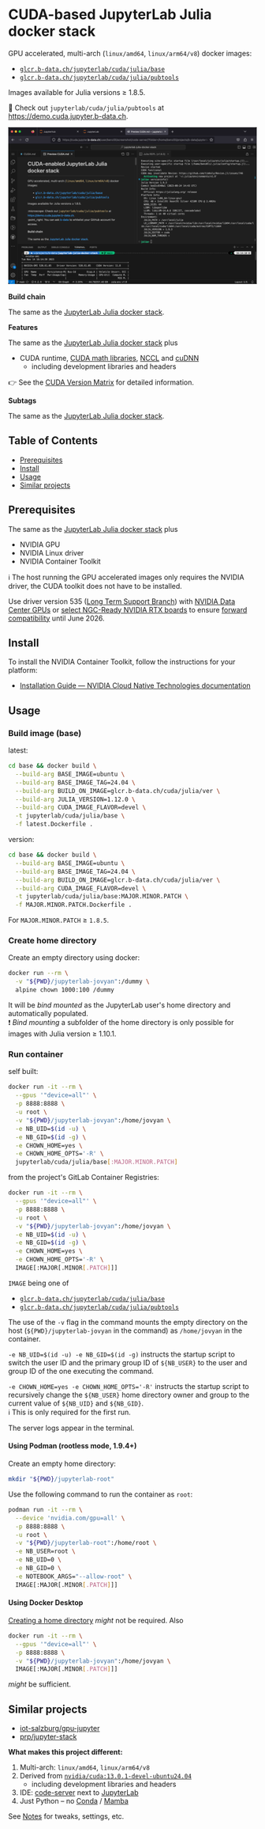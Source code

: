 # CUDA-based JupyterLab Julia docker stack

GPU accelerated, multi-arch (`linux/amd64`, `linux/arm64/v8`) docker images:

* [`glcr.b-data.ch/jupyterlab/cuda/julia/base`](https://gitlab.b-data.ch/jupyterlab/cuda/julia/base/container_registry)
* [`glcr.b-data.ch/jupyterlab/cuda/julia/pubtools`](https://gitlab.b-data.ch/jupyterlab/cuda/julia/pubtools/container_registry)

Images available for Julia versions ≥ 1.8.5.

:microscope: Check out `jupyterlab/cuda/julia/pubtools` at
https://demo.cuda.jupyter.b-data.ch.

![CUDA screenshot](assets/cuda-screenshot.png)

**Build chain**

The same as the
[JupyterLab Julia docker stack](README.md#jupyterlab-julia-docker-stack).

**Features**

The same as the
[JupyterLab Julia docker stack](README.md#jupyterlab-julia-docker-stack) plus

* CUDA runtime,
  [CUDA math libraries](https://developer.nvidia.com/gpu-accelerated-libraries),
  [NCCL](https://developer.nvidia.com/nccl) and
  [cuDNN](https://developer.nvidia.com/cudnn)
  * including development libraries and headers

:point_right: See the [CUDA Version Matrix](CUDA_VERSION_MATRIX.md) for detailed
information.

**Subtags**

The same as the
[JupyterLab Julia docker stack](README.md#jupyterlab-julia-docker-stack).

## Table of Contents

* [Prerequisites](#prerequisites)
* [Install](#install)
* [Usage](#usage)
* [Similar projects](#similar-projects)

## Prerequisites

The same as the
[JupyterLab Julia docker stack](README.md#prerequisites) plus

* NVIDIA GPU
* NVIDIA Linux driver
* NVIDIA Container Toolkit

:information_source: The host running the GPU accelerated images only requires
the NVIDIA driver, the CUDA toolkit does not have to be installed.

Use driver version 535
([Long Term Support Branch](https://docs.nvidia.com/datacenter/tesla/drivers/index.html#lifecycle))
with [NVIDIA Data Center GPUs](https://resources.nvidia.com/l/en-us-gpu) or
[select NGC-Ready NVIDIA RTX boards](https://docs.nvidia.com/certification-programs/ngc-ready-systems/index.html)
to ensure
[forward compatibility](https://docs.nvidia.com/deploy/cuda-compatibility/index.html#forward-compatibility)
until June 2026.

## Install

To install the NVIDIA Container Toolkit, follow the instructions for your
platform:

* [Installation Guide &mdash; NVIDIA Cloud Native Technologies documentation](https://docs.nvidia.com/datacenter/cloud-native/container-toolkit/install-guide.html#supported-platforms)

## Usage

### Build image (base)

latest:

```bash
cd base && docker build \
  --build-arg BASE_IMAGE=ubuntu \
  --build-arg BASE_IMAGE_TAG=24.04 \
  --build-arg BUILD_ON_IMAGE=glcr.b-data.ch/cuda/julia/ver \
  --build-arg JULIA_VERSION=1.12.0 \
  --build-arg CUDA_IMAGE_FLAVOR=devel \
  -t jupyterlab/cuda/julia/base \
  -f latest.Dockerfile .
```

version:

```bash
cd base && docker build \
  --build-arg BASE_IMAGE=ubuntu \
  --build-arg BASE_IMAGE_TAG=24.04 \
  --build-arg BUILD_ON_IMAGE=glcr.b-data.ch/cuda/julia/ver \
  --build-arg CUDA_IMAGE_FLAVOR=devel \
  -t jupyterlab/cuda/julia/base:MAJOR.MINOR.PATCH \
  -f MAJOR.MINOR.PATCH.Dockerfile .
```

For `MAJOR.MINOR.PATCH` ≥ `1.8.5`.

### Create home directory

Create an empty directory using docker:

```bash
docker run --rm \
  -v "${PWD}/jupyterlab-jovyan":/dummy \
  alpine chown 1000:100 /dummy
```

It will be *bind mounted* as the JupyterLab user's home directory and
automatically populated.  
:exclamation: *Bind mounting* a subfolder of the home directory is only possible
for images with Julia version ≥ 1.10.1.

### Run container

self built:

```bash
docker run -it --rm \
  --gpus '"device=all"' \
  -p 8888:8888 \
  -u root \
  -v "${PWD}/jupyterlab-jovyan":/home/jovyan \
  -e NB_UID=$(id -u) \
  -e NB_GID=$(id -g) \
  -e CHOWN_HOME=yes \
  -e CHOWN_HOME_OPTS='-R' \
  jupyterlab/cuda/julia/base[:MAJOR.MINOR.PATCH]
```

from the project's GitLab Container Registries:

```bash
docker run -it --rm \
  --gpus '"device=all"' \
  -p 8888:8888 \
  -u root \
  -v "${PWD}/jupyterlab-jovyan":/home/jovyan \
  -e NB_UID=$(id -u) \
  -e NB_GID=$(id -g) \
  -e CHOWN_HOME=yes \
  -e CHOWN_HOME_OPTS='-R' \
  IMAGE[:MAJOR[.MINOR[.PATCH]]]
```

`IMAGE` being one of

* [`glcr.b-data.ch/jupyterlab/cuda/julia/base`](https://gitlab.b-data.ch/jupyterlab/cuda/julia/base/container_registry)
* [`glcr.b-data.ch/jupyterlab/cuda/julia/pubtools`](https://gitlab.b-data.ch/jupyterlab/cuda/julia/pubtools/container_registry)

The use of the `-v` flag in the command mounts the empty directory on the host
(`${PWD}/jupyterlab-jovyan` in the command) as `/home/jovyan` in the container.

`-e NB_UID=$(id -u) -e NB_GID=$(id -g)` instructs the startup script to switch
the user ID and the primary group ID of `${NB_USER}` to the user and group ID of
the one executing the command.

`-e CHOWN_HOME=yes -e CHOWN_HOME_OPTS='-R'` instructs the startup script to
recursively change the `${NB_USER}` home directory owner and group to the
current value of `${NB_UID}` and `${NB_GID}`.  
:information_source: This is only required for the first run.

The server logs appear in the terminal.

#### Using Podman (rootless mode, 1.9.4+)

Create an empty home directory:

```bash
mkdir "${PWD}/jupyterlab-root"
```

Use the following command to run the container as `root`:

```bash
podman run -it --rm \
  --device 'nvidia.com/gpu=all' \
  -p 8888:8888 \
  -u root \
  -v "${PWD}/jupyterlab-root":/home/root \
  -e NB_USER=root \
  -e NB_UID=0 \
  -e NB_GID=0 \
  -e NOTEBOOK_ARGS="--allow-root" \
  IMAGE[:MAJOR[.MINOR[.PATCH]]]
```

#### Using Docker Desktop

[Creating a home directory](#create-home-directory) *might* not be required.
Also

```bash
docker run -it --rm \
  --gpus '"device=all"' \
  -p 8888:8888 \
  -v "${PWD}/jupyterlab-jovyan":/home/jovyan \
  IMAGE[:MAJOR[.MINOR[.PATCH]]]
```

*might* be sufficient.

## Similar projects

* [iot-salzburg/gpu-jupyter](https://github.com/iot-salzburg/gpu-jupyter)
* [prp/jupyter-stack](https://gitlab.nrp-nautilus.io/prp/jupyter-stack)

**What makes this project different:**

1. Multi-arch: `linux/amd64`, `linux/arm64/v8`
1. Derived from [`nvidia/cuda:13.0.1-devel-ubuntu24.04`](https://hub.docker.com/r/nvidia/cuda/tags?page=1&name=13.0.1-devel-ubuntu24.04)
    * including development libraries and headers
1. IDE: [code-server](https://github.com/coder/code-server) next to
   [JupyterLab](https://github.com/jupyterlab/jupyterlab)
1. Just Python – no [Conda](https://github.com/conda/conda) /
   [Mamba](https://github.com/mamba-org/mamba)

See [Notes](NOTES.md) for tweaks, settings, etc.
